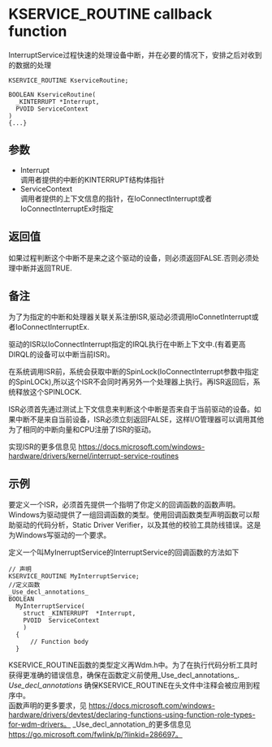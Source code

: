 # KSERVICE_ROUTINE callback function

InterruptService过程快速的处理设备中断，并在必要的情况下，安排之后对收到的数据的处理

```
KSERVICE_ROUTINE KserviceRoutine;

BOOLEAN KserviceRoutine(
  _KINTERRUPT *Interrupt,
  PVOID ServiceContext
)
{...}
```
## 参数
+ Interrupt     
调用者提供的中断的KINTERRUPT结构体指针
+ ServiceContext        
调用者提供的上下文信息的指针，在IoConnectInterrupt或者IoConnectInterruptEx时指定

## 返回值
如果过程判断这个中断不是来之这个驱动的设备，则必须返回FALSE.否则必须处理中断并返回TRUE.

## 备注
为了为指定的中断和处理器关联关系注册ISR,驱动必须调用IoConnetInterrupt或者IoConnectInterruptEx.

驱动的ISR以IoConnectInterrupt指定的IRQL执行在中断上下文中.(有着更高DIRQL的设备可以中断当前ISR)。

在系统调用ISR前，系统会获取中断的SpinLock(IoConnectInterrupt参数中指定的SpinLOCk),所以这个ISR不会同时再另外一个处理器上执行。再ISR返回后，系统释放这个SPINLOCK.

ISR必须首先通过测试上下文信息来判断这个中断是否来自于当前驱动的设备。如果中断不是来自当前设备，ISR必须立刻返回FALSE，这样I/O管理器可以调用其他为了相同的中断向量和CPU注册了ISR的驱动。

实现ISR的更多信息见 https://docs.microsoft.com/windows-hardware/drivers/kernel/interrupt-service-routines


## 示例

要定义一个ISR，必须首先提供一个指明了你定义的回调函数的函数声明。Windows为驱动提供了一组回调函数的类型。使用回调函数类型声明函数可以帮助驱动的代码分析，Static Driver Verifier，以及其他的校验工具防线错误。这是为Windows写驱动的一个要求。

定义一个叫MyInerruptService的InterruptService的回调函数的方法如下   
```    
// 声明
KSERVICE_ROUTINE MyInterruptService;
//定义函数
_Use_decl_annotations_
BOOLEAN
  MyInterruptService(
    struct _KINTERRUPT  *Interrupt,
    PVOID  ServiceContext
    )
  {
      // Function body
  }
```
KSERVICE_ROUTINE函数的类型定义再Wdm.h中。为了在执行代码分析工具时获得更准确的错误信息，确保在函数定义前使用_Use_decl_annotations_. _Use_decl_annotations_ 确保KSERVICE_ROUTINE在头文件中注释会被应用到程序中。      
函数声明的更多要求，见 https://docs.microsoft.com/windows-hardware/drivers/devtest/declaring-functions-using-function-role-types-for-wdm-drivers。
_Use_decl_annotation_的更多信息见 https://go.microsoft.com/fwlink/p/?linkid=286697。
